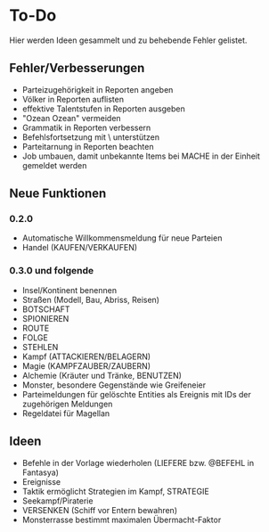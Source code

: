 # To-Do

Hier werden Ideen gesammelt und zu behebende Fehler gelistet.

## Fehler/Verbesserungen

- Parteizugehörigkeit in Reporten angeben
- Völker in Reporten auflisten
- effektive Talentstufen in Reporten ausgeben
- "Ozean Ozean" vermeiden
- Grammatik in Reporten verbessern
- Befehlsfortsetzung mit \ unterstützen
- Parteitarnung in Reporten beachten
- Job umbauen, damit unbekannte Items bei MACHE in der Einheit gemeldet werden

## Neue Funktionen

### 0.2.0

- Automatische Willkommensmeldung für neue Parteien
- Handel (KAUFEN/VERKAUFEN)

### 0.3.0 und folgende

- Insel/Kontinent benennen
- Straßen (Modell, Bau, Abriss, Reisen)
- BOTSCHAFT
- SPIONIEREN
- ROUTE
- FOLGE
- STEHLEN
- Kampf (ATTACKIEREN/BELAGERN)
- Magie (KAMPFZAUBER/ZAUBERN)
- Alchemie (Kräuter und Tränke, BENUTZEN)
- Monster, besondere Gegenstände wie Greifeneier
- Parteimeldungen für gelöschte Entities als Ereignis mit IDs der zugehörigen
  Meldungen
- Regeldatei für Magellan

## Ideen

- Befehle in der Vorlage wiederholen (LIEFERE bzw. @BEFEHL in Fantasya)
- Ereignisse
- Taktik ermöglicht Strategien im Kampf, STRATEGIE
- Seekampf/Piraterie
- VERSENKEN (Schiff vor Entern bewahren)
- Monsterrasse bestimmt maximalen Übermacht-Faktor
